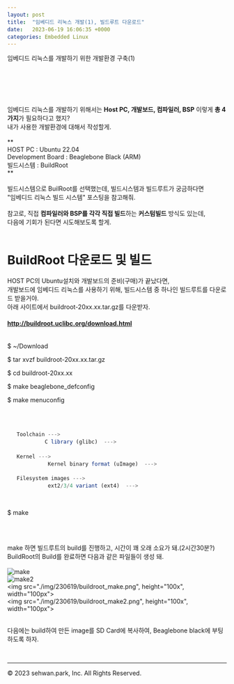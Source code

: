 ```yaml
---
layout: post
title:  "임베디드 리눅스 개발(1), 빌드루트 다운로드"
date:   2023-06-19 16:06:35 +0000
categories: Embedded Linux
---
```

임베디드 리눅스를 개발하기 위한 개발환경 구축(1)<br>
# 　

임베디드 리눅스를 개발하기 위해서는 **Host PC, 개발보드, 컴파일러, BSP** 이렇게 **총 4가지**가 필요하다고 했지?<br>
내가 사용한 개발환경에 대해서 작성할게.<br>
<br>
**<br>
HOST PC : Ubuntu 22.04<br>
Development Board : Beaglebone Black (ARM)<br>
빌드시스템 : BuildRoot<br>
**<br>
<br>
빌드시스템으로 BuilRoot를 선택했는데, 빌드시스템과 빌드루트가 궁금하다면<br>
"임베디드 리눅스 빌드 시스템" 포스팅을 참고해줘.<br>
<br>
참고로, 직접 **컴파일러와 BSP를 각각 직접 빌드**하는 **커스텀빌드** 방식도 있는데,<br>
다음에 기회가 된다면 시도해보도록 할게.<br>
<br>



# BuildRoot 다운로드 및 빌드
HOST PC의 Ubuntu설치와 개발보드의 준비(구매)가 끝났다면,<br>
개발보드에 임베디드 리눅스를 사용하기 위해, 빌드시스템 중 하나인 빌드루트를 다운로드 받을거야.<br>
아래 사이트에서 buildroot-20xx.xx.tar.gz를 다운받자.<br>

#### http://buildroot.uclibc.org/download.html<br>
<br>
 $ ~/Download 

 $ tar xvzf buildroot-20xx.xx.tar.gz 

 $ cd buildroot-20xx.xx

 $ make beaglebone_defconfig

 $ make menuconfig

<br>


```javascript
   
   Toolchain --->
            C library (glibc)  ---> 

   Kernel --->
             Kernel binary format (uImage)  --->

   Filesystem images --->
             ext2/3/4 variant (ext4)  --->

```
<br>

 $ make

<br>
<br>

make 하면 빌드루트의 build를 진행하고, 시간이 꽤 오래 소요가 돼.(2시간30분?) <br>
BuildRoot의 Build를 완료하면 다음과 같은 파일들이 생성 돼. <br>
<br>
![make](./img/230619/buildroot_make.png.png)<br>
![make2](./img/230619/buildroot_make2.png.png)<br>
<img src="./img/230619/buildroot_make.png", height="100x", width="100px"><br>
<img src="./img/230619/buildroot_make2.png", height="100x", width="100px"><br>
<br>

다음에는 build하여 만든 image를 SD Card에 복사하여, Beaglebone black에 부팅하도록 하자.<br>

<br>


- - -
© 2023 sehwan.park, Inc. All Rights Reserved.




[jekyll-docs]: https://jekyllrb.com/docs/home
[jekyll-gh]:   https://github.com/jekyll/jekyll
[jekyll-talk]: https://talk.jekyllrb.com/
